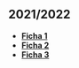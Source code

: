 ## 2021/2022
* [**Ficha 1**](AUC-2122-f1.pdf)
* [**Ficha 2**](AUC-2122-f2.pdf)
* [**Ficha 3**](AUC-2122-f3.pdf)
